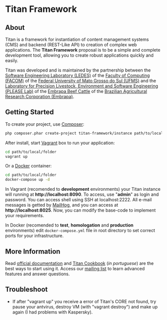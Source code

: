 # Titan Framework

About
-----

Titan is a framework for instantiation of content management systems (CMS) and backend (REST-Like API) to creation of complex web applications. The **Titan Framework** proposal is to be a simple and complete development tool, allowing you to create robust applications quickly and easily.

Titan was developed and is maintained by the partnership between the [Software Engineering Laboratory (LEDES)](http://www.ledes.net) of the [Faculty of Computing (FACOM)](http://www.facom.ufms.br) of the [Federal University of Mato Grosso do Sul (UFMS)](https://www.ufms.br) and the [Laboratory for Precision Livestock, Environment and Software Engineering (PLEASE Lab)](https://please.cnpgc.embrapa.br) of the [Embrapa Beef Cattle](https://www.embrapa.br/gado-de-corte) of the [Brazilian Agricultural Research Corporation (Embrapa)](https://embrapa.br).

Getting Started
---------------

To create your project, use [Composer](https://getcomposer.org):

```bash
php composer.phar create-project titan-framework/instance path/to/local/folder
```

After install, start [Vagrant](https://vagrantup.com) box to run your application:

```bash
cd path/to/local/folder
vagrant up
```

Or a [Docker](https://docker.com) container:

```bash
cd path/to/local/folder
docker-compose up -d
```

In Vagrant (recomended to **development** environments) your Titan instance will running at **http://localhost:8090**. To access, use "**admin**" as login and password. You can access shell using SSH at localhost:2222. All e-mail messages is getted by [MailHog](https://github.com/mailhog/MailHog), and you can access at **http://localhost:8025**. Now, you can modify the base-code to implement your requirements.

In Docker (recomended to **test**, **homologation** and **production** environments) edit ```docker-compose.yml``` file in root directory to set correct ports for your infrastructure.

More Information
----------------

Read [official documentation](http://www.titanframework.com/docs/preface/) and [Titan Cookbook](https://github.com/titan-framework/docs/raw/master/Cookbook.pdf) (*in portuguese*) are the best ways to start using it. Access our [mailing list](https://groups.google.com/forum/#!forum/titan-framework) to learn advanced features and answer questions.

Troubleshoot
------------

* If after "vagrant up" you receive a error of Titan's CORE not found, try pause your antvirus, destroy VM (with "vagrant destroy") and make up again (I had problems with Kaspersky).
